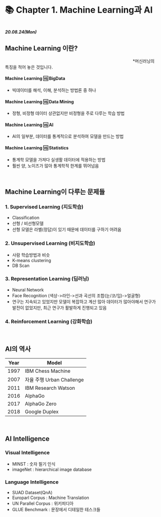 # 📚 Chapter 1. Machine Learning과 AI

&nbsp; &nbsp; &nbsp; &nbsp; &nbsp; &nbsp; &nbsp; &nbsp; &nbsp; &nbsp; &nbsp; &nbsp; &nbsp; &nbsp; &nbsp; &nbsp; &nbsp; &nbsp; &nbsp; &nbsp; &nbsp; &nbsp; &nbsp; &nbsp; &nbsp; &nbsp; &nbsp; &nbsp; &nbsp; &nbsp; &nbsp; &nbsp; &nbsp; &nbsp; &nbsp; &nbsp; &nbsp; &nbsp; &nbsp; &nbsp; &nbsp; &nbsp; &nbsp; &nbsp; &nbsp; &nbsp; &nbsp; &nbsp; &nbsp; &nbsp; &nbsp; &nbsp; &nbsp; &nbsp; **_20.08.24(Mon)_**

## **Machine Learning** 이란?

<div>&nbsp; &nbsp; &nbsp; &nbsp; &nbsp; &nbsp; &nbsp; &nbsp; &nbsp; &nbsp; &nbsp; &nbsp; &nbsp; &nbsp; &nbsp; &nbsp; &nbsp; &nbsp; &nbsp; &nbsp; &nbsp; &nbsp; &nbsp; &nbsp; &nbsp; &nbsp; &nbsp; &nbsp; &nbsp; &nbsp; &nbsp; &nbsp; &nbsp; &nbsp; &nbsp; &nbsp; &nbsp; &nbsp; &nbsp; &nbsp; &nbsp; &nbsp; &nbsp; &nbsp; &nbsp; &nbsp; &nbsp; &nbsp; &nbsp; &nbsp; &nbsp; &nbsp; &nbsp; &nbsp;*머신러닝의 특징을 적어 놓은 것입니다.</div>

#### Machine Learning 🆚 BigData

- 빅데이터를 해석, 이해, 분석하는 방법론 중 하나

#### Machine Learning 🆚 Data Mining

- 정형, 비정형 데이터 상관없지만 비정형을 주로 다루는 학습 방법

#### Machine Learning 🆚 AI

- AI의 일부분, 데이터를 통계적으로 분석하여 모델을 만드는 방법

#### Machine Learning 🆚 Statistics

- 통계학 모델을 가져다 실생활 데이터에 적용하는 방법
- 훨씬 양, 노이즈가 많아 통계학적 한계를 뛰어넘음

<br>

## **Machine Learning**이 다루는 문제들

### 1. **Supervised Learning** (지도학습)

- Classification
- 선형 / 비선형모델
- 선형 모델은 라벨(정답)이 있기 때문에 데이터를 구하기 어려움

### 2. **Unsupervised Learning** (비지도학습)

- 사람 학습방법과 비슷
- K-means clustering
- DB Scan

### 3. **Representation Learning** (딥러닝)

- Neural Network
- Face Recognition (색상->라인->선과 곡선의 조합(눈/코/입)->얼굴형)
- 연구는 지속되고 있었지만 모델이 복잡하고 계산 많아 데이터가 많아야해서 연구가 발전이 없었지만, 최근 연구가 활발하게 진행되고 있음

### 4. Reinforcement Learning (강화학습)

<br>

## **AI**의 역사

| **Year** | **Model**                 |
| -------- | ------------------------- |
| 1997     | IBM Chess Machine         |
| 2007     | 자율 주행 Urban Challenge |
| 2011     | IBM Research Watson       |
| 2016     | AlphaGo                   |
| 2017     | AlphaGo Zero              |
| 2018     | Google Duplex             |

<br>

## **AI Intelligence**

### **Visual Intelligence**

- MINST : 숫자 필기 인식
- imageNet : hierarchical image database

### **Language Intelligence**

- SUAD Dataset(QnA)
- Europarl Corpus : Machine Translation
- UN Parallel Corpus : 위키피디아
- GLUE Benchmark : 문장에서 디테일한 테스크들
